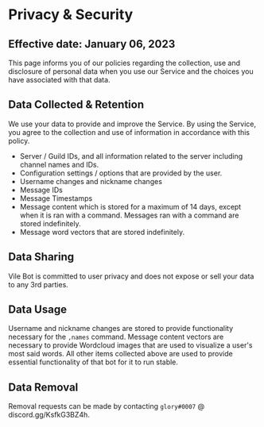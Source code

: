 # Privacy & Security

## Effective date: January 06, 2023

This page informs you of our policies regarding the collection, use and disclosure of personal data when you use our Service and the choices you have associated with that data.

## Data Collected & Retention

We use your data to provide and improve the Service. By using the Service, you agree to the collection and use of information in accordance with this policy.

- Server / Guild IDs, and all information related to the server including channel names and IDs.
- Configuration settings / options that are provided by the user.
- Username changes and nickname changes
- Message IDs
- Message Timestamps
- Message content which is stored for a maximum of 14 days, except when it is ran with a command. Messages ran with a command are stored indefinitely.
- Message word vectors that are stored indefinitely.

## Data Sharing

Vile Bot is committed to user privacy and does not expose or sell your data to any 3rd parties.

## Data Usage

Username and nickname changes are stored to provide functionality necessary for the `,names` command. Message content vectors are necessary to provide Wordcloud images that are used to visualize a user's most said words. All other items collected above are used to provide essential functionality of that bot for it to run stable.

## Data Removal

Removal requests can be made by contacting `glory#0007` @ discord.gg/KsfkG3BZ4h.
